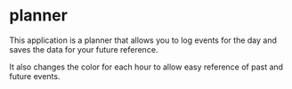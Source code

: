 # planner
This application is a planner that allows you to log events for the day and saves the data for your future reference. 

It also changes the color for each hour to allow easy reference of past and future events.

